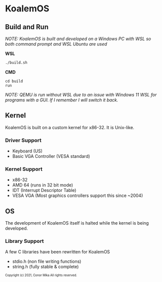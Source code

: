 # KoalemOS
## Build and Run
*NOTE: KoalemOS is built and developed on a Windows PC with WSL so both command prompt and WSL Ubuntu are used*

**WSL**
```bash
./build.sh
```
**CMD**
```
cd build
run
```
*NOTE: QEMU is run without WSL due to an issue with Windows 11 WSL for programs with a GUI. If I remember I will switch it back.*
## Kernel
KoalemOS is built on a custom kernel for x86-32. It is Unix-like.
### Driver Support
- Keyboard (US)
- Basic VGA Controller (VESA standard)
### Kernel Support
- x86-32
- AMD 64 (runs in 32 bit mode)
- IDT (Interrupt Descriptor Table)
- VESA VGA (Most graphics controllers support this since ~2004)
## OS
The development of KoalemOS itself is halted while the kernel is being developed. 
### Library Support
A few C libraries have been rewritten for KoalemOS

- stdio.h (non file writing functions)
- string.h (fully stable & complete)

<sub><sup>Copyright (c) 2021, Conor Mika
All rights reserved.</sup></sub>